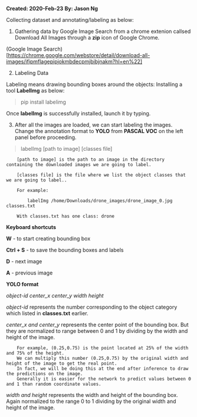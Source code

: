 **Created: 2020-Feb-23**
**By: Jason Ng**


Collecting dataset and annotating/labeling as below:


1. Gathering data by Google Image Search from a chrome extenion callsed Download All Images through a **zip** icon of Google Chrome.

(Google Image Search)[https://chrome.google.com/webstore/detail/download-all-images/ifipmflagepipjokmbdecpmjbibjnakm?hl=en%22]


2. Labeling Data

Labeling means drawing bounding boxes around the objects:
Installing a tool **LabelImg** as below:

> pip install labelimg

Once **labelImg** is successfully installed, launch it by typing.


3. After all the images are loaded, we can start labeling the images.
Change the annotation format to **YOLO** from **PASCAL VOC** on the left panel before proceeding.

> labelImg [path to image] [classes file]


```
	[path to image] is the path to an image in the directory containing the downloaded images we are going to label.

	[classes file] is the file where we list the object classes that we are going to label..
	
	For example: 

		labelImg /home/Downloads/drone_images/drone_image_0.jpg classes.txt 
		
	With classes.txt has one class: drone

```


**Keyboard shortcuts**

**W** 			- to start creating bounding box

**Ctrl + S** 		- to save the bounding boxes and labels

**D** 			- next image

**A**			- previous image


**YOLO format**

*object-id center_x center_y width height*

*object-id* represents the number corresponding to the object category which listed in **classes.txt** earlier.

*center_x and center_y* represents the center point of the bounding box. But they are normalized to range between 0 and 1 by dividing by the width and height of the image.

```
	For example, (0.25,0.75) is the point located at 25% of the width and 75% of the height.
	We can multiply this number (0.25,0.75) by the original width and height of the image to get the real point. 
	In fact, we will be doing this at the end after inference to draw the predictions on the image.
	Generally it is easier for the network to predict values between 0 and 1 than random coordinate values.
```
*width and height* represents the width and height of the bounding box. Again normalized to the range 0 to 1 dividing by the original width and height of the image.

